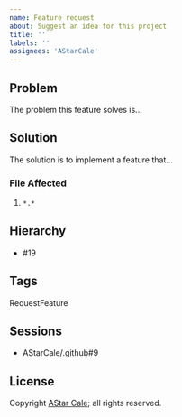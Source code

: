 ```yaml
---
name: Feature request
about: Suggest an idea for this project
title: ''
labels: ''
assignees: 'AStarCale'
---
```

## Problem

The problem this feature solves is...

## Solution

The solution is to implement a feature that...

### File Affected

1. `*.*`

## Hierarchy

* #19

## Tags

RequestFeature

## Sessions

* AStarCale/.github#9

## License

Copyright [AStar Cale](https://astarcale.net); all rights reserved.
